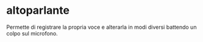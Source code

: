 # altoparlante
Permette di registrare la propria voce e alterarla in modi diversi battendo un colpo sul microfono.

